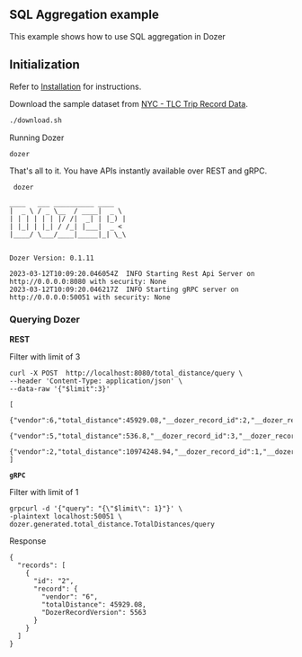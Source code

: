 ## SQL Aggregation example

This example shows how to use SQL aggregation in Dozer

## Initialization
Refer to [Installation](https://getdozer.io/docs/installation) for instructions.

Download the sample dataset from [NYC - TLC Trip Record Data](https://www.nyc.gov/site/tlc/about/tlc-trip-record-data.page).
```bash
./download.sh
```

Running Dozer
```
dozer
```

That's all to it. You have APIs instantly available over REST and gRPC.

```
 dozer

____   ___ __________ ____
|  _ \ / _ \__  / ____|  _ \
| | | | | | |/ /|  _| | |_) |
| |_| | |_| / /_| |___|  _ <
|____/ \___/____|_____|_| \_\


Dozer Version: 0.1.11

2023-03-12T10:09:20.046054Z  INFO Starting Rest Api Server on http://0.0.0.0:8080 with security: None
2023-03-12T10:09:20.046217Z  INFO Starting gRPC server on http://0.0.0.0:50051 with security: None
```


### Querying Dozer

**REST**

Filter with limit of 3
```
curl -X POST  http://localhost:8080/total_distance/query \
--header 'Content-Type: application/json' \
--data-raw '{"$limit":3}'
```

```
[
    {"vendor":6,"total_distance":45929.08,"__dozer_record_id":2,"__dozer_record_version":5563},
    {"vendor":5,"total_distance":536.8,"__dozer_record_id":3,"__dozer_record_version":36},
    {"vendor":2,"total_distance":10974248.94,"__dozer_record_id":1,"__dozer_record_version":1716059}
]
```

**`gRPC`**

Filter with limit of 1
```
grpcurl -d '{"query": "{\"$limit\": 1}"}' \
-plaintext localhost:50051 \
dozer.generated.total_distance.TotalDistances/query
```
Response
```
{
  "records": [
    {
      "id": "2",
      "record": {
        "vendor": "6",
        "totalDistance": 45929.08,
        "DozerRecordVersion": 5563
      }
    }
  ]
}
```